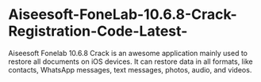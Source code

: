 # Aiseesoft-FoneLab-10.6.8-Crack-Registration-Code-Latest-
Aiseesoft Fonelab 10.6.8 Crack is an awesome application mainly used to restore all documents on iOS devices. It can restore data in all formats, like contacts, WhatsApp messages, text messages, photos, audio, and videos.
